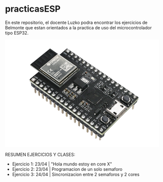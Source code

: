 # practicasESP

En este repositorio, el docente Luzko podra encontrar los ejercicios de Belmonte que estan
orientados a la practica de uso del microcontrolador tipo ESP32.

![alt text](imagenes/esp32img.png)

RESUMEN EJERCICIOS Y CLASES:
 - Ejercicio 1: 23/04 | "Hola mundo estoy en core X"
 - Ejercicio 2: 23/04 | Programacion de un solo semaforo
 - Ejercicio 3: 24/04 | Sincronizacion entre 2 semaforos y 2 cores
